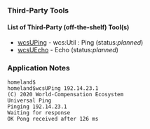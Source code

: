 ### Third-Party Tools

#### List of Third-Party (off-the-shelf) Tool(s)

* [wcsUPing](wcsPing) - wcs:Util : Ping (status:*planned*)
* [wcsUEcho](wcs) - Echo (status:*planned*)

### Application Notes

```
homeland$
homeland$wcsUPing 192.14.23.1
(C) 2020 World-Compensation Ecosystem
Universal Ping
Pinging 192.14.23.1
Waiting for response
OK Pong received after 126 ms
```
